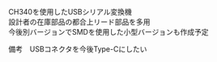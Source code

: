 CH340を使用したUSBシリアル変換機  
設計者の在庫部品の都合上リード部品を多用  
今後別バージョンでSMDを使用した小型バージョンも作成予定  

備考　USBコネクタを今後Type-Cにしたい  
